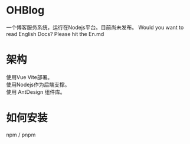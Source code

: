 # OHBlog
一个博客服务系统，运行在Nodejs平台。目前尚未发布。
Would you want to read English Docs? Please hit the En.md
# 架构
使用Vue Vite部署。<br>使用Nodejs作为后端支撑。<br>使用 AntDesign 组件库。
# 如何安装
npm / pnpm
